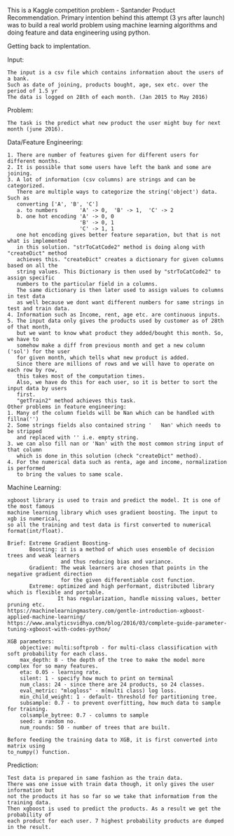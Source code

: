 This is a Kaggle competition problem - Santander Product Recommendation.
Primary intention behind this attempt (3 yrs after launch) was to build a real 
world problem using machine learning algorithms and doing feature and data engineering using python.

Getting back to implentation.

Input:

    The input is a csv file which contains information about the users of a bank.
    Such as date of joining, products bought, age, sex etc. over the period of 1.5 yr
    The data is logged on 28th of each month. (Jan 2015 to May 2016)
Problem:

    The task is the predict what new product the user might buy for next month (june 2016).

Data/Feature Engineering:

    1. There are number of features given for different users for different months.
    2. It is possible that some users have left the bank and some are joining.
    3. A lot of information (csv columns) are strings and can be categorized.
       There are multiple ways to categorize the string('object') data. Such as
       converting ['A', 'B', 'C'] 
       a. to numbers       'A' -> 0,  'B' -> 1,  'C' -> 2
       b. one hot encoding 'A' -> 0, 0
                           'B' -> 0, 1
                           'C' -> 1, 1
       one hot encoding gives better feature separation, but that is not what is implemented
       in this solution. "strToCatCode2" method is doing along with "createDict" method
       achieves this. "createDict" creates a dictionary for given columns based on all the
       string values. This Dictionary is then used by "strToCatCode2" to assign specific
       numbers to the particular field in a columns.
       The same dictionary is then later used to assign values to columns in test data 
       as well because we dont want different numbers for same strings in test and train data.
    4. Information such as Income, rent, age etc. are continuous inputs.
    5. The input data only gives the products used by customer as of 28th of that month,
       but we want to know what product they added/bought this month. So, we have to 
       somehow make a diff from previous month and get a new column ('sol') for the user
       for given month, which tells what new product is added.
       Since there are millions of rows and we will have to operate on each row by row, 
       this takes most of the computation times. 
       Also, we have do this for each user, so it is better to sort the input data by users
       first.
       "getTrain2" method achieves this task.
    Other problems in feature engineering:
    1. Many of the column fields will be Nan which can be handled with fillna('')
    2. Some strings fields also contained string '   Nan' which needs to be stripped
       and replaced with '' i.e. empty string. 
    3. we can also fill nan or 'Nan' with the most common string input of that column
       which is done in this solution (check "createDict" method).
    4. For the numerical data such as renta, age and income, normalization is performed
       to bring the values to same scale.

Machine Learning:

    xgboost library is used to train and predict the model. It is one of the most famous
    machine learning library which uses gradient boosting. The input to xgb is numerical,
    so all the training and test data is first converted to numerical format(int/float).
    
    Brief: Extreme Gradient Boosting-
           Boosting: it is a method of which uses ensemble of decision trees and weak learners
                     and thus reducing bias and variance.
           Gradient: The weak learners are chosen that points in the negative gradient direction
                     for the given differentiable cost function.
           Extreme: optimized and high performant, distributed library which is flexible and portable.
                    It has regularization, handle missing values, better pruning etc. 
    https://machinelearningmastery.com/gentle-introduction-xgboost-applied-machine-learning/
    https://www.analyticsvidhya.com/blog/2016/03/complete-guide-parameter-tuning-xgboost-with-codes-python/

    XGB parameters:
        objective: multi:softprob - for multi-class classification with soft probability for each class.
        max_depth: 8 - the depth of the tree to make the model more complex for so many features.
        eta: 0.05 - learning rate.
        silent: 1 - specify how much to print on terminal
        num_class: 24 - since there are 24 products, so 24 classes.
        eval_metric: "mlogloss" - m(multi class) log loss.
        min_child_weight: 1 - default- threshold for partitioning tree. 
        subsample: 0.7 - to prevent overfitting, how much data to sample for training.
        colsample_bytree: 0.7 - columns to sample 
        seed: a random no.
        num_rounds: 50 - number of trees that are built.

    Before feeding the training data to XGB, it is first converted into matrix using
    to_numpy() function.

Prediction:

    Test data is prepared in same fashion as the train data.
    There was one issue with train data though, it only gives the user information but
    not the products it has so far so we take that informatiom from the training data.
    Then xgboost is used to predict the products. As a result we get the probability of
    each product for each user. 7 highest probability products are dumped in the result.
